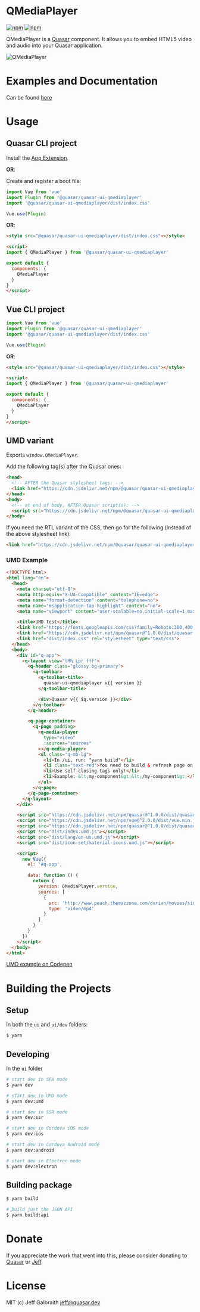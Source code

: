 QMediaPlayer
===

[![npm](https://img.shields.io/npm/v/@quasar/quasar-ui-qmediaplayer.svg?label=@quasar/quasar-ui-qmediaplayer)](https://www.npmjs.com/package/@quasar/quasar-ui-qmediaplayer)
[![npm](https://img.shields.io/npm/dt/@quasar/quasar-ui-qmediaplayer.svg)](https://www.npmjs.com/package/@quasar/quasar-ui-qmediaplayer)

QMediaPlayer is a [Quasar](https://quasar.dev) component. It allows you to embed HTML5 video and audio into your Quasar application.

![QMediaPlayer](https://raw.githubusercontent.com/quasarframework/quasar-ui-qmediaplayer/dev/demo/src/statics/qmediaplayer.png)

# Examples and Documentation
Can be found [here](https://quasarframework.github.io/quasar-ui-qmediaplayer)


# Usage

## Quasar CLI project

Install the [App Extension](../app-extension).

**OR**:

Create and register a boot file:

```js
import Vue from 'vue'
import Plugin from '@quasar/quasar-ui-qmediaplayer'
import '@quasar/quasar-ui-qmediaplayer/dist/index.css'

Vue.use(Plugin)
```

**OR**:

```html
<style src="@quasar/quasar-ui-qmediaplayer/dist/index.css"></style>

<script>
import { QMediaPlayer } from '@quasar/quasar-ui-qmediaplayer'

export default {
  components: {
    QMediaPlayer
  }
}
</script>
```

## Vue CLI project

```js
import Vue from 'vue'
import Plugin from '@quasar/quasar-ui-qmediaplayer'
import '@quasar/quasar-ui-qmediaplayer/dist/index.css'

Vue.use(Plugin)
```

**OR**:

```html
<style src="@quasar/quasar-ui-qmediaplayer/dist/index.css"></style>

<script>
import { QMediaPlayer } from '@quasar/quasar-ui-qmediaplayer'

export default {
  components: {
    QMediaPlayer
  }
}
</script>
```

## UMD variant

Exports `window.QMediaPlayer`.

Add the following tag(s) after the Quasar ones:

```html
<head>
  <!-- AFTER the Quasar stylesheet tags: -->
  <link href="https://cdn.jsdelivr.net/npm/@quasar/quasar-ui-qmediaplayer/dist/index.min.css" rel="stylesheet" type="text/css">
</head>
<body>
  <!-- at end of body, AFTER Quasar script(s): -->
  <script src="https://cdn.jsdelivr.net/npm/@quasar/quasar-ui-qmediaplayer/dist/index.umd.min.js"></script>
</body>
```
If you need the RTL variant of the CSS, then go for the following (instead of the above stylesheet link):
```html
<link href="https://cdn.jsdelivr.net/npm/@quasar/quasar-ui-qmediaplayer/dist/index.rtl.min.css" rel="stylesheet" type="text/css">
```

### UMD Example
```html
<!DOCTYPE html>
<html lang="en">
  <head>
    <meta charset="utf-8">
    <meta http-equiv="X-UA-Compatible" content="IE=edge">
    <meta name="format-detection" content="telephone=no">
    <meta name="msapplication-tap-highlight" content="no">
    <meta name="viewport" content="user-scalable=no,initial-scale=1,maximum-scale=1,minimum-scale=1,width=device-width">

    <title>UMD test</title>
    <link href="https://fonts.googleapis.com/css?family=Roboto:300,400,500,700|Material+Icons" rel="stylesheet" type="text/css">
    <link href="https://cdn.jsdelivr.net/npm/quasar@^1.0.0/dist/quasar.min.css" rel="stylesheet" type="text/css">
    <link href="dist/index.css" rel="stylesheet" type="text/css">
  </head>
  <body>
    <div id="q-app">
      <q-layout view="lHh Lpr fff">
        <q-header class="glossy bg-primary">
          <q-toolbar>
            <q-toolbar-title>
              quasar-ui-qmediaplayer v{{ version }}
            </q-toolbar-title>

            <div>Quasar v{{ $q.version }}</div>
          </q-toolbar>
        </q-header>

        <q-page-container>
          <q-page padding>
            <q-media-player
              type="video"
              :sources="sources"
            ></q-media-player>
            <ul class="q-mb-lg">
              <li>In /ui, run: "yarn build"</li>
              <li class="text-red">You need to build & refresh page on each change manually.</li>
              <li>Use self-closing tags only!</li>
              <li>Example: &lt;my-component&gt;&lt;/my-component&gt;</li>
            </ul>
          </q-page>
        </q-page-container>
      </q-layout>
    </div>

    <script src="https://cdn.jsdelivr.net/npm/quasar@^1.0.0/dist/quasar.ie.polyfills.umd.min.js"></script>
    <script src="https://cdn.jsdelivr.net/npm/vue@^2.0.0/dist/vue.min.js"></script>
    <script src="https://cdn.jsdelivr.net/npm/quasar@^1.0.0/dist/quasar.umd.min.js"></script>
    <script src="dist/index.umd.js"></script>
    <script src="dist/lang/en-us.umd.js"></script>
    <script src="dist/icon-set/material-icons.umd.js"></script>

    <script>
      new Vue({
        el: '#q-app',

        data: function () {
          return {
            version: QMediaPlayer.version,
            sources: [
              {
                src: 'http://www.peach.themazzone.com/durian/movies/sintel-2048-surround.mp4',
                type: 'video/mp4'
              }
            ]
          }
        }
      })
    </script>
  </body>
</html>
```

[UMD example on Codepen](https://codepen.io/Hawkeye64/pen/WNNgdYa)

# Building the Projects

## Setup

In both the `ui` and `ui/dev` folders:

```bash
$ yarn
```

## Developing

In the `ui` folder

```bash
# start dev in SPA mode
$ yarn dev

# start dev in UMD mode
$ yarn dev:umd

# start dev in SSR mode
$ yarn dev:ssr

# start dev in Cordova iOS mode
$ yarn dev:ios

# start dev in Cordova Android mode
$ yarn dev:android

# start dev in Electron mode
$ yarn dev:electron
```

## Building package
```bash
$ yarn build

# build just the JSON API
$ yarn build:api
```

# Donate
If you appreciate the work that went into this, please consider donating to [Quasar](https://donate.quasar.dev) or [Jeff](https://github.com/sponsors/hawkeye64).

# License
MIT (c) Jeff Galbraith <jeff@quasar.dev>
